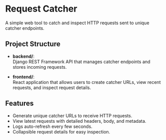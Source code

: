 # Request Catcher

A simple web tool to catch and inspect HTTP requests sent to unique catcher endpoints.

## Project Structure

- **backend/**:  
  Django REST Framework API that manages catcher endpoints and stores incoming requests.

- **frontend/**:  
  React application that allows users to create catcher URLs, view recent requests, and inspect request details.

## Features

- Generate unique catcher URLs to receive HTTP requests.
- View latest requests with detailed headers, body, and metadata.
- Logs auto-refresh every few seconds.
- Collapsible request details for easy inspection.
